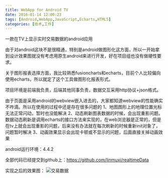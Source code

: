 ```yaml
---
title: WebApp for Android TV
date: 2016-01-14 12:00:23
tags: [Android,WebApp,JavaScript,Echarts,HTML5]
categories: [技术,工作]
---
```

一款在TV上显示实时交易数据的android应用
<!--more-->
由于对android这块不是很精通，特别是android做图形化这方面，所以一开始拿到设计效果图就没有考虑用原生android来进行开发，好在项目组也没有做硬性要求。

关于图形报表选择方面，我比较熟悉fusioncharts和echarts，目前个人比较偏向使用echarts，所以就定了这个工具做图形化报表形式。

项目环境是前端我负责，后端其他同事负责，数据交互采用http协议+json格式。

由于页面是采用android的webview嵌入进去的，大家都知道webview的性能确实不咋滴。所以在使用的过程中还是存在很多问题的
1、地图图形上的地理位置光标无法正常闪动，暂时也没能解决
2、动态刷新图表数据的时候，会出现重影问题。
   数据动态刷新是调用echarts的接口方法来实现的，在web浏览器是正常的，但是在tv上就会出现重影的问题，后来没有办法就在每次刷新的时候重新init对象了，问题暂时解决
3、动画效果显示会出现卡顿或不显示的问题，后面直接关掉动画效果

android运行环境：4.4.2

全部代码已经提交到github上：https://github.com/linmuxi/realtimeData

实现之后的效果图：
![交易数据](http://7xqlat.com1.z0.glb.clouddn.com/realtimeData_2016010601.jpg)